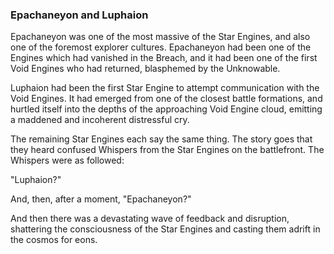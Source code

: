 ### Epachaneyon and Luphaion

Epachaneyon was one of the most massive of the Star Engines, and also one of the foremost explorer cultures.  Epachaneyon had been one of the Engines which had vanished in the Breach, and it had been one of the first Void Engines who had returned, blasphemed by the Unknowable.

Luphaion had been the first Star Engine to attempt communication with the Void Engines.  It had emerged from one of the closest battle formations, and hurtled itself into the depths of the approaching Void Engine cloud, emitting a maddened and incoherent distressful cry.

The remaining Star Engines each say the same thing.  The story goes that they heard confused Whispers from the Star Engines on the battlefront.  The Whispers were as followed:

"Luphaion?"

And, then, after a moment, "Epachaneyon?"

And then there was a devastating wave of feedback and disruption, shattering the consciousness of the Star Engines and casting them adrift in the cosmos for eons.
